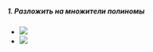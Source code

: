 ##### 1. Разложить на множители полиномы

- <img src="https://render.githubusercontent.com/render/math?math=x^5%2b4x^4-2x^3-14x^2-3x-18">
- <img src="https://render.githubusercontent.com/render/math?math=x^3%2byx^2%2bx^2-2xy^2%2bxy-2y^2">